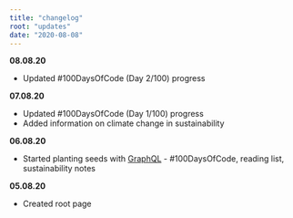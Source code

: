 ```yaml
---
title: "changelog"
root: "updates"
date: "2020-08-08"
---
```


**08.08.20**

- Updated #100DaysOfCode (Day 2/100) progress

**07.08.20**

- Updated #100DaysOfCode (Day 1/100) progress
- Added information on climate change in sustainability

**06.08.20**

- Started planting seeds with [GraphQL](https://graphql.org/) - #100DaysOfCode, reading list, sustainability notes

**05.08.20**

- Created root page
